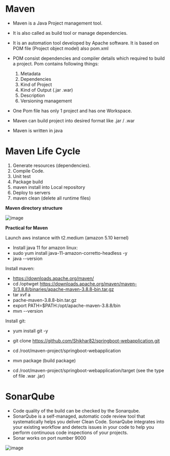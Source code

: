 # Maven

* Maven is a Java Project management tool.
* It is also called as build tool or manage dependencies.
* It is an automation tool developed by Apache software. It is based on POM file (Project object model) also pom.xml
* POM consist dependencies and compiler details which required to build a project. Pom contains following things:
  1. Metadata
  2. Dependencies
  3. Kind of Project
  4. Kind of Output (.jar .war)
  5. Description
  6. Versioning management
    
* One Pom file has only 1 project and has one Workspace.
* Maven can build project into desired format like .jar / .war
* Maven is written in java

# Maven Life Cycle

1. Generate resources (dependencies).
2. Compile Code.
3. Unit test
4. Package build
5. maven install into Local repository
6. Deploy to servers
7. maven clean (delete all runtime files)

**Maven directory structure**

![image](https://github.com/sunnyvalechha/CICD-Zero-to-Hero/assets/59471885/69402cbb-601a-447d-865d-a27dff7152d3)

**Practical for Maven**

Launch aws instance with t2.medium (amazon 5.10 kernel)

* Install java 11 for amazon linux:
* sudo yum install java-11-amazon-corretto-headless -y
* java --version

Install maven: 
* https://downloads.apache.org/maven/
* cd /optwget https://downloads.apache.org/maven/maven-3/3.8.8/binaries/apache-maven-3.8.8-bin.tar.gz
* tar xvf a
* pache-maven-3.8.8-bin.tar.gz
* export PATH=$PATH:/opt/apache-maven-3.8.8/bin
* mvn --version

Install git:
* yum install git -y
* git clone https://github.com/Shikhar82/springboot-webapplication.git

* cd /root/maven-project/springboot-webapplication
* mvn package (build package)
* cd /root/maven-project/springboot-webapplication/target (see the type of file .war .jar)

# SonarQube

* Code quality of the build can be checked by the Sonarqube.
* SonarQube is a self-managed, automatic code review tool that systematically helps you deliver Clean Code. SonarQube integrates into your existing workflow and detects issues in your code to help you perform continuous code inspections of your projects.
* Sonar works on port number 9000

![image](https://github.com/sunnyvalechha/CICD-Zero-to-Hero/assets/59471885/656f338a-a294-45db-a94b-626d2e57dfb5)

